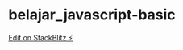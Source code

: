 # belajar_javascript-basic

[Edit on StackBlitz ⚡️](https://stackblitz.com/edit/web-platform-q9dmgq)